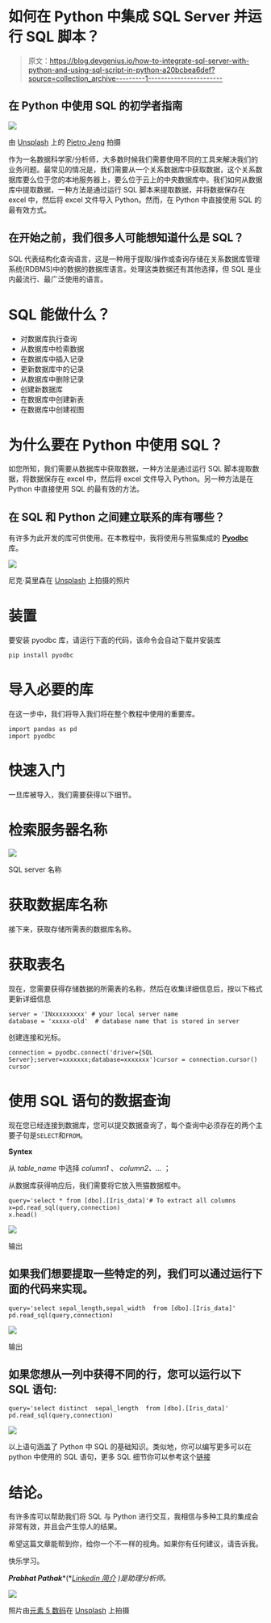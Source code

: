 # 如何在 Python 中集成 SQL Server 并运行 SQL 脚本？

> 原文：<https://blog.devgenius.io/how-to-integrate-sql-server-with-python-and-using-sql-script-in-python-a20bcbea6def?source=collection_archive---------1----------------------->

## 在 Python 中使用 SQL 的初学者指南

![](img/cc0a3d616856c304729c770bca6ff397.png)

由 [Unsplash](https://unsplash.com?utm_source=medium&utm_medium=referral) 上的 [Pietro Jeng](https://unsplash.com/@pietrozj?utm_source=medium&utm_medium=referral) 拍摄

作为一名数据科学家/分析师，大多数时候我们需要使用不同的工具来解决我们的业务问题。最常见的情况是，我们需要从一个关系数据库中获取数据，这个关系数据库要么位于您的本地服务器上，要么位于云上的中央数据库中。我们如何从数据库中提取数据，一种方法是通过运行 SQL 脚本来提取数据，并将数据保存在 excel 中，然后将 excel 文件导入 Python。然而，在 Python 中直接使用 SQL 的最有效方式。

## 在开始之前，我们很多人可能想知道什么是 SQL？

SQL 代表结构化查询语言，这是一种用于提取/操作或查询存储在关系数据库管理系统(RDBMS)中的数据的数据库语言。处理这类数据还有其他选择，但 SQL 是业内最流行、最广泛使用的语言。

# SQL 能做什么？

*   对数据库执行查询
*   从数据库中检索数据
*   在数据库中插入记录
*   更新数据库中的记录
*   从数据库中删除记录
*   创建新数据库
*   在数据库中创建新表
*   在数据库中创建视图

# 为什么要在 Python 中使用 SQL？

如您所知，我们需要从数据库中获取数据，一种方法是通过运行 SQL 脚本提取数据，将数据保存在 excel 中，然后将 excel 文件导入 Python。另一种方法是在 Python 中直接使用 SQL 的最有效的方法。

## 在 SQL 和 Python 之间建立联系的库有哪些？

有许多为此开发的库可供使用。在本教程中，我将使用与熊猫集成的 [**Pyodbc**](https://pypi.org/project/pyodbc/) 库。

![](img/61a5455d733c7d01f64e8824a5be91b8.png)

尼克·莫里森在 [Unsplash](https://unsplash.com?utm_source=medium&utm_medium=referral) 上拍摄的照片

# 装置

要安装 pyodbc 库，请运行下面的代码，该命令会自动下载并安装库

```
pip install pyodbc
```

# 导入必要的库

在这一步中，我们将导入我们将在整个教程中使用的重要库。

```
import pandas as pd
import pyodbc
```

# 快速入门

一旦库被导入，我们需要获得以下细节。

# 检索服务器名称

![](img/103686c9d81fca88c9af39b3715d3a63.png)

SQL server 名称

# 获取数据库名称

接下来，获取存储所需表的数据库名称。

# 获取表名

现在，您需要获得存储数据的所需表的名称，然后在收集详细信息后，按以下格式更新详细信息

```
server = 'INxxxxxxxxx' # your local server name 
database = 'xxxxx-old'  # database name that is stored in server
```

创建连接和光标。

```
connection = pyodbc.connect('driver={SQL Server};server=xxxxxxx;database=xxxxxxx')cursor = connection.cursor()
cursor
```

# 使用 SQL 语句的数据查询

现在您已经连接到数据库，您可以提交数据查询了，每个查询中必须存在的两个主要子句是`SELECT`和`FROM`。

**Syntex**

从 *table_name* 中选择 *column1* 、 *column2、…*
；

从数据库获得响应后，我们需要将它放入熊猫数据框中。

```
query='select * from [dbo].[Iris_data]'# To extract all columns x=pd.read_sql(query,connection)
x.head()
```

![](img/a54863f4f431a90bf2304768799a2e49.png)

输出

## 如果我们想要提取一些特定的列，我们可以通过运行下面的代码来实现。

```
query='select sepal_length,sepal_width  from [dbo].[Iris_data]'
pd.read_sql(query,connection)
```

![](img/6874118e0546ad6d78b3463296392763.png)

输出

## 如果您想从一列中获得不同的**行，您可以运行以下 SQL 语句:**

```
query='select distinct  sepal_length  from [dbo].[Iris_data]'
pd.read_sql(query,connection)
```

![](img/cdbe46163af5935656417a792c7e110b.png)

以上语句涵盖了 Python 中 SQL 的基础知识。类似地，你可以编写更多可以在 python 中使用的 SQL 语句，更多 SQL 细节你可以参考这个[链接](https://www.w3schools.com/sql/default.asp)

# 结论。

有许多库可以帮助我们将 SQL 与 Python 进行交互，我相信与多种工具的集成会非常有效，并且会产生惊人的结果。

希望这篇文章能帮到你，给你一个不一样的视角。如果你有任何建议，请告诉我。

快乐学习。

***Prabhat Pathak****(*[*Linkedin 简介*](https://www.linkedin.com/in/prabhat-pathak-029b6466/) *)是助理分析师。*

![](img/2fe86b571dcfef63ea24327919c1aaeb.png)

照片由[元素 5 数码](https://unsplash.com/@element5digital?utm_source=medium&utm_medium=referral)在 [Unsplash](https://unsplash.com?utm_source=medium&utm_medium=referral) 上拍摄
